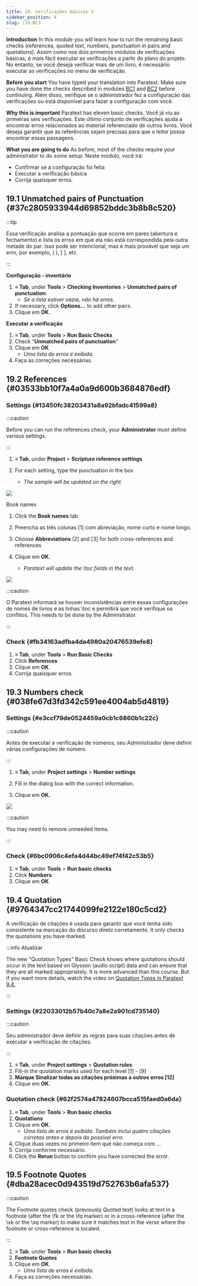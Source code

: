 ```yaml
---
title: 19. Verificações básicas 3
sidebar_position: 4
slug: /19.BC3
---
```


**Introduction**  In this module you will learn how to run the remaining basic checks (references, quoted text, numbers, punctuation in pairs and quotations). Assim como nos dois primeiros módulos de verificações básicas, é mais fácil executar as verificações a partir do plano do projeto. No entanto, se você deseja verificar mais de um livro, é necessário executar as verificações no menu de verificação.

**Before you start**  You have typed your translation into Paratext. Make sure you have done the checks described in modules [BC1](/5.BC1) and [BC2](/12.BC2) before continuing. Além disso, verifique se o administrador fez a configuração das verificações ou está disponível para fazer a configuração com você.

**Why this is important**  Paratext has eleven basic checks. Você já viu as primeiras seis verificações. Este último conjunto de verificações ajuda a encontrar erros relacionados ao material referenciado de outros livros. Você deseja garantir que as referências sejam precisas para que o leitor possa encontrar essas passagens.

**What you are going to do**  As before, most of the checks require your administrator to do some setup. Neste módulo, você irá:

- Confirmar se a configuração foi feita
- Executar a verificação básica
- Corrija quaisquer erros.

## 19.1 Unmatched pairs of Punctuation {#37c2805933944d69852bddc3b8b8c520}

:::tip

Essa verificação analisa a pontuação que ocorre em pares (abertura e fechamento) e lista os erros em que ela não está correspondida pela outra metade do par. Isso pode ser intencional, mas é mais provável que seja um erro, por exemplo, ( ), [ ], etc.

:::

**Configuração - inventário**

1. **≡ Tab**, under **Tools** &gt; **Checking Inventories** &gt; **Unmatched pairs of punctuation**:
    - _Se a lista estiver vazia, não há erros._
2. If necessary, click **Options…** to add other pairs.
3. Clique em **OK**.

**Executar a verificação**

1. **≡ Tab**, under **Tools** &gt; **Run Basic Checks**
2. Check “**Unmatched pairs of punctuation**”
3. Clique em **OK**
    - _Uma lista de erros é exibida._
4. Faça as correções necessárias.

## 19.2 References {#03533bb10f7a4a0a9d600b3684876edf}

### Settings {#13450fc38203431a8a92bfadc41599a8}

:::caution

Before you can run the references check, your **Administrator** must define various settings.

:::

<div class='notion-row'>
<div class='notion-column' style={{width: 'calc((100% - (min(32px, 4vw) * 1)) * 0.4375)'}}>

1. **≡ Tab**, under **Project** > **Scripture reference settings**

2. For each setting, type the punctuation in the box
    - _The sample will be updated on the right._

</div><div className='notion-spacer'></div>

<div class='notion-column' style={{width: 'calc((100% - (min(32px, 4vw) * 1)) * 0.5625)'}}>

![](./1019021315.png)

</div><div className='notion-spacer'></div>
</div>

<div class='notion-row'>
<div class='notion-column' style={{width: 'calc((100% - (min(32px, 4vw) * 1)) * 0.4375)'}}>

Book names

1. Click the **Book names** tab

2. Preencha as três colunas [1] com abreviação, nome curto e nome longo.

3. Choose **Abbreviations** [2] and [3] for both cross-references and references

4. Clique em **OK.**
    - _Paratext will update the \toc fields in the text._

</div><div className='notion-spacer'></div>

<div class='notion-column' style={{width: 'calc((100% - (min(32px, 4vw) * 1)) * 0.5625)'}}>

![](./1209414794.png)

</div><div className='notion-spacer'></div>
</div>

:::caution

O Paratext informará se houver inconsistências entre essas configurações de nomes de livros e as linhas \\toc e permitirá que você verifique os conflitos. This needs to be done by the Administrator.

:::

### Check {#fb34163adfba4da4980a20476539efe8}

1. **≡ Tab**, under **Tools** &gt; **Run Basic Checks**
2. Click **References**
3. Clique em **OK**
4. Corrija quaisquer erros.

## 19.3 Numbers check {#038fe67d3fd342c591ee4004ab5d4819}

### Settings {#e3ccf79de0524459a0cb1c6860b1c22c}

:::caution

Antes de executar a verificação de números, seu Administrador deve definir várias configurações de número.

:::

<div class='notion-row'>
<div class='notion-column' style={{width: 'calc((100% - (min(32px, 4vw) * 1)) * 0.5)'}}>

1. **≡ Tab,** under **Project settings** > **Number settings**

2. Fill in the dialog box with the correct information.

3. Clique em **OK.**

</div><div className='notion-spacer'></div>

<div class='notion-column' style={{width: 'calc((100% - (min(32px, 4vw) * 1)) * 0.5)'}}>

![](./11100284.png)

</div><div className='notion-spacer'></div>
</div>

:::caution

You may need to remove unneeded items.

:::

### Check {#6bc0906c4efa4d44bc49ef74f42c53b5}

1. **≡ Tab**, under **Tools** &gt; **Run basic checks**
2. Click **Numbers**
3. Clique em **OK**

## 19.4 Quotation {#9764347cc21744099fe2122e180c5cd2}

A verificação de citações é usada para garantir que você tenha sido consistente na marcação do discurso direto corretamente. It only checks the quotations you have marked.

:::info Atualizar

The new "Quotation Types" Basic Check knows where quotations should occur in the text based on Glyssen (audio script) data and can ensure that they are all marked appropriately. It is more advanced than this course. But if you want more details, watch the video on [Quotation Types in Paratext 9.4.](https://vimeo.com/859138745)

:::

### Settings {#22033012b57b40c7a8e2a901cd735140}

:::caution

Seu administrador deve definir as regras para suas citações antes de executar a verificação de citações.

:::

1. **≡ Tab**, under **Project settings** &gt; **Quotation rules**
2. Fill-in the quotation marks used for each level [1] - [9]
3. **Marque Sinalizar todas as citações próximas a outros erros [12]**
4. Clique em **OK**.

### Quotation check {#62f2574a47824607bcca515faed0a6da}

1. **≡ Tab**, under **Tools** &gt; **Run basic checks**
2. **Quotations**
3. Clique em **OK**.
    - _Uma lista de erros é exibida. Também inclui quatro citações corretas antes e depois do possível erro._
4. Clique duas vezes no primeiro item que não começa com ...
5. Corrija conforme necessário.
6. Click the **Rerun** button to confirm you have corrected the error.

## 19.5 Footnote Quotes {#dba28acec0d943519d752763b6afa537}

:::caution

The Footnote quotes check (previously Quoted text) looks at text in a footnote (after the \fk or the \fq marker) or in a cross-reference (after the \xk or the \xq marker) to make sure it matches text in the verse where the footnote or cross-reference is located.

:::

1. **≡ Tab**, under **Tools** &gt; **Run basic checks**
2. **Footnote Quotes**
3. Clique em **OK**.
    - _Uma lista de erros é exibida._
4. Faça as correções necessárias.
